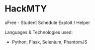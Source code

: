 # HackMTY
uFree - Student Schedule Exploit / Helper 


Languages & Technologies used:
  - Python, Flask, Selenium, PhantomJS
